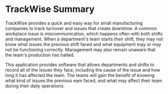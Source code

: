 # TrackWise Summary

TrackWise provides a quick and easy way for small manufacturing companies to track turnover and issues that create downtime. A common workplace issue is miscommunication, which happens often with both shifts and management. When a department's team starts their shift, they may not know what issues the previous shift faced and what equipment may or may not be functioning correctly. Management may also remain unaware that the team's production has halted.

This application provides software that allows departments and shifts to record all of the issues they face, including the cause of the issue and how long it has affected the team. The teams will gain the benefit of knowing what kind of issues the previous eam faced, and what may affect their team during their daily operations.
